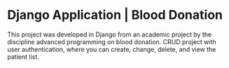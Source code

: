 # Django Application | Blood Donation

This project was developed in Django from an academic project by the discipline advanced programming on blood donation. CRUD project with user authentication, where you can create, change, delete, and view the patient list.
